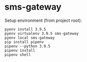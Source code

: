 # sms-gateway

Setup environment (from project root):
``` shell
pyenv install 3.9.5
pyenv virtualenv 3.9.5 sms-gateway
pyenv local sms-gateway
pip install pipenv
pipenv --python 3.9.5
pipenv install
pipenv shell
```
